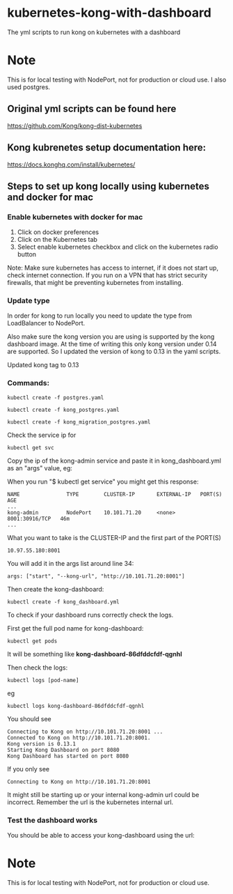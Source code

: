 # kubernetes-kong-with-dashboard
The yml scripts to run kong on kubernetes with a dashboard

# Note

This is for local testing with NodePort, not for production or cloud use. 
I also used postgres.

## Original yml scripts can be found here

https://github.com/Kong/kong-dist-kubernetes

## Kong kubrenetes setup documentation here:

https://docs.konghq.com/install/kubernetes/

## Steps to set up kong locally using kubernetes and docker for mac

### Enable kubernetes with docker for mac

1. Click on docker preferences
1. Click on the Kubernetes tab
1. Select enable kubernetes checkbox and click on the kubernetes radio button

Note: Make sure kubernetes has access to internet, if it does not start up, check internet connection. If you run on a VPN that has strict security firewalls, that might be preventing kubernetes from installing. 

### Update type

In order for kong to run locally you need to update the type from LoadBalancer to NodePort.

Also make sure the kong version you are using is supported by the kong dashboard image. At the time of writing this only kong version under 0.14 are supported. So I updated the version of kong to 0.13 in the yaml scripts.

Updated kong tag to 0.13

### Commands:

    kubectl create -f postgres.yaml    

    kubectl create -f kong_postgres.yaml

    kubectl create -f kong_migration_postgres.yaml

Check the service ip for 

    kubectl get svc

Copy the ip of the kong-admin service and paste it in kong_dashboard.yml as an "args" value, eg:

When you run "$ kubectl get service" you might get this response:

    NAME               TYPE        CLUSTER-IP       EXTERNAL-IP   PORT(S)          AGE
    ...
    kong-admin         NodePort    10.101.71.20     <none>        8001:30916/TCP   46m
    ...

What you want to take is the CLUSTER-IP and the first part of the PORT(S)

    10.97.55.180:8001

You will add it in the args list around line 34:

    args: ["start", "--kong-url", "http://10.101.71.20:8001"]

Then create the kong-dashboard:

    kubectl create -f kong_dashboard.yml

To check if your dashboard runs correctly check the logs. 

First get the full pod name for kong-dashboard:

    kubectl get pods 

It will be something like **kong-dashboard-86dfddcfdf-qgnhl**

Then check the logs:

    kubectl logs [pod-name]

eg

    kubectl logs kong-dashboard-86dfddcfdf-qgnhl

You should see

    Connecting to Kong on http://10.101.71.20:8001 ...
    Connected to Kong on http://10.101.71.20:8001.
    Kong version is 0.13.1
    Starting Kong Dashboard on port 8080
    Kong Dashboard has started on port 8080

If you only see

    Connecting to Kong on http://10.101.71.20:8001

It might still be starting up or your internal kong-admin url could be incorrect. Remember the url is the kubernetes internal url. 

### Test the dashboard works

You should be able to access your kong-dashboard using the url: 

# Note

This is for local testing with NodePort, not for production or cloud use. 

